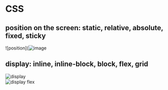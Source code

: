 # CSS

## position on the screen: static, relative, absolute, fixed, sticky
![position](![image](https://github.com/cherkavi/cheat-sheet/assets/8113355/177299e2-3572-4038-9176-83b7be5b760f)

## display: inline, inline-block, block, flex, grid
![display](https://i.redd.it/phlaefsgoeb71.png)  
![display flex](https://styleshout.com/wp-content/uploads/2019/04/17-flexbox-cheatsheet-1240x779.jpg)  


